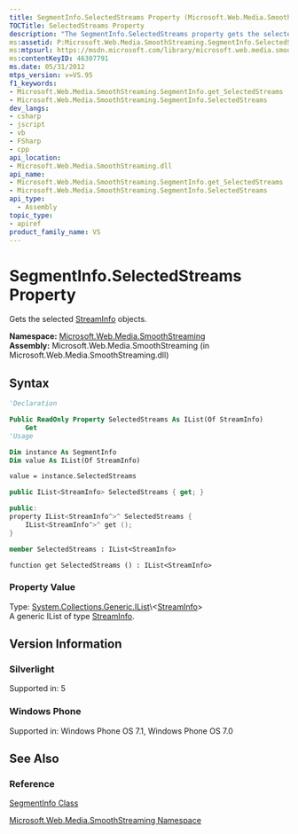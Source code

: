 ```yaml
---
title: SegmentInfo.SelectedStreams Property (Microsoft.Web.Media.SmoothStreaming)
TOCTitle: SelectedStreams Property
description: "The SegmentInfo.SelectedStreams property gets the selected StreamInfo objects. This article describes its syntax and version information."
ms:assetid: P:Microsoft.Web.Media.SmoothStreaming.SegmentInfo.SelectedStreams
ms:mtpsurl: https://msdn.microsoft.com/library/microsoft.web.media.smoothstreaming.segmentinfo.selectedstreams(v=VS.95)
ms:contentKeyID: 46307791
ms.date: 05/31/2012
mtps_version: v=VS.95
f1_keywords:
- Microsoft.Web.Media.SmoothStreaming.SegmentInfo.get_SelectedStreams
- Microsoft.Web.Media.SmoothStreaming.SegmentInfo.SelectedStreams
dev_langs:
- csharp
- jscript
- vb
- FSharp
- cpp
api_location:
- Microsoft.Web.Media.SmoothStreaming.dll
api_name:
- Microsoft.Web.Media.SmoothStreaming.SegmentInfo.get_SelectedStreams
- Microsoft.Web.Media.SmoothStreaming.SegmentInfo.SelectedStreams
api_type:
  - Assembly
topic_type:
- apiref
product_family_name: VS
---
```


# SegmentInfo.SelectedStreams Property

Gets the selected [StreamInfo](streaminfo-class-microsoft-web-media-smoothstreaming_1.md) objects.

**Namespace:**  [Microsoft.Web.Media.SmoothStreaming](microsoft-web-media-smoothstreaming-namespace_1.md)  
**Assembly:**  Microsoft.Web.Media.SmoothStreaming (in Microsoft.Web.Media.SmoothStreaming.dll)

## Syntax

```vb
'Declaration

Public ReadOnly Property SelectedStreams As IList(Of StreamInfo)
    Get
'Usage

Dim instance As SegmentInfo
Dim value As IList(Of StreamInfo)

value = instance.SelectedStreams
```

```csharp
public IList<StreamInfo> SelectedStreams { get; }
```

```cpp
public:
property IList<StreamInfo^>^ SelectedStreams {
    IList<StreamInfo^>^ get ();
}
```

``` fsharp
member SelectedStreams : IList<StreamInfo>
```

```jscript
function get SelectedStreams () : IList<StreamInfo>
```

### Property Value

Type: [System.Collections.Generic.IList](https://msdn.microsoft.com/library/5y536ey6\(v=vs.95\))\<[StreamInfo](streaminfo-class-microsoft-web-media-smoothstreaming_1.md)\>  
A generic IList of type [StreamInfo](streaminfo-class-microsoft-web-media-smoothstreaming_1.md).

## Version Information

### Silverlight

Supported in: 5  

### Windows Phone

Supported in: Windows Phone OS 7.1, Windows Phone OS 7.0  

## See Also

### Reference

[SegmentInfo Class](segmentinfo-class-microsoft-web-media-smoothstreaming_1.md)

[Microsoft.Web.Media.SmoothStreaming Namespace](microsoft-web-media-smoothstreaming-namespace_1.md)
